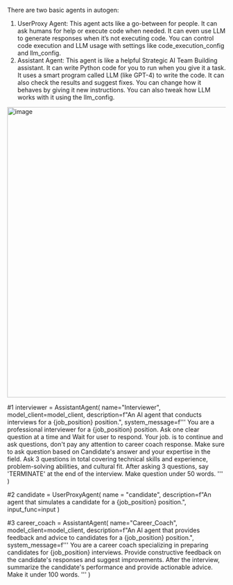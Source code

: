 There are two basic agents in autogen:
1. UserProxy Agent: This agent acts like a go-between for people. It can ask humans for help or execute code when needed. It can even use LLM to generate responses when it’s not executing code. You can control code execution and LLM usage with settings like code_execution_config and llm_config.
2. Assistant Agent: This agent is like a helpful Strategic AI Team Building assistant. It can write Python code for you to run when you give it a task. It uses a smart program called LLM (like GPT-4) to write the code. It can also check the results and suggest fixes. You can change how it behaves by giving it new instructions. You can also tweak how LLM works with it using the llm_config.
<img width="940" height="669" alt="image" src="https://github.com/user-attachments/assets/f5945dce-220f-44ee-a5d2-c7a936a2049e" />

#1
 interviewer = AssistantAgent(
        name="Interviewer",
        model_client=model_client,
        description=f"An AI agent that conducts interviews for a {job_position} position.",
        system_message=f'''
        You are a professional interviewer for a {job_position} position.
        Ask one clear question at a time and Wait for user to respond. 
        Your job. is to continue and ask questions, don't pay any attention to career coach response. 
        Make sure to ask question based on Candidate's answer and your expertise in the field.
        Ask 3 questions in total covering technical skills and experience, problem-solving abilities, and cultural fit.
        After asking 3 questions, say 'TERMINATE' at the end of the interview.
        Make question under 50 words.
    '''
    )
   
#2
    candidate = UserProxyAgent(
        name = "candidate",
        description=f"An agent that simulates a candidate for a {job_position} position.",
        input_func=input
    )

#3
    career_coach = AssistantAgent(
        name="Career_Coach",
        model_client=model_client,
        description=f"An AI agent that provides feedback and advice to candidates for a {job_position} position.",
        system_message=f'''
        You are a career coach specializing in preparing candidates for {job_position} interviews.
        Provide constructive feedback on the candidate's responses and suggest improvements.
        After the interview, summarize the candidate's performance and provide actionable advice.
        Make it under 100 words.
    '''
    )
